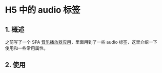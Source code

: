 # H5 中的 audio 标签

## 1. 概述

之前写了一个 SPA [音乐播放器应用](https://elgara.gitee.io/demo/vv/#/)，里面用到了一些 audio 标签，这里介绍一下使用和一些常用属性。

## 2. 使用

<comment-comment/> 
